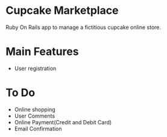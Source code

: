 Cupcake Marketplace
===================

Ruby On Rails app to manage a fictitious cupcake online store.

Main Features
=============

  - User registration

To Do
=====

  - Online shopping
  - User Comments
  - Online Payment(Credit and Debit Card)
  - Email Confirmation